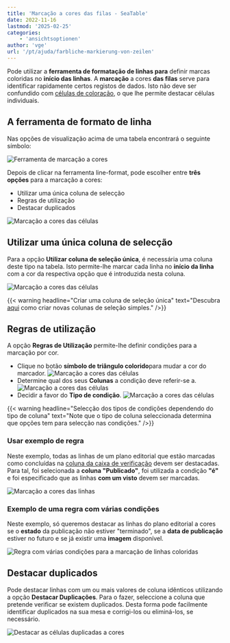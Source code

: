 ```yaml
---
title: 'Marcação a cores das filas - SeaTable'
date: 2022-11-16
lastmod: '2025-02-25'
categories:
    - 'ansichtsoptionen'
author: 'vge'
url: '/pt/ajuda/farbliche-markierung-von-zeilen'
---
```


Pode utilizar a **ferramenta de formatação de linhas para** definir marcas coloridas no **início das linhas**. A **marcação** a cores **das filas** serve para identificar rapidamente certos registos de dados. Isto não deve ser confundido com [células de coloração](https://seatable.io/pt/docs/ansichtsoptionen/einfaerben-von-zellen/), o que lhe permite destacar células individuais.

## A ferramenta de formato de linha

Nas opções de visualização acima de uma tabela encontrará o seguinte símbolo:

![Ferramenta de marcação a cores](https://seatable.io/wp-content/uploads/2022/11/Farbliche-Markierung-von-Zellen-1.png)

Depois de clicar na ferramenta line-format, pode escolher entre **três opções** para a marcação a cores:

- Utilizar uma única coluna de selecção
- Regras de utilização
- Destacar duplicados

![Marcação a cores das células](https://seatable.io/wp-content/uploads/2022/11/Farbliche-Markierung-von-Zellen-2.png)

## Utilizar uma única coluna de selecção

Para a opção **Utilizar coluna de seleção única**, é necessária uma coluna deste tipo na tabela. Isto permite-lhe marcar cada linha no **início da linha** com a cor da respectiva opção que é introduzida nesta coluna.

![Marcação a cores das células](https://seatable.io/wp-content/uploads/2022/11/Farbliche-Markierung-von-Zellen-3.png)

{{< warning  headline="Criar uma coluna de seleção única"  text="Descubra [aqui](https://seatable.io/pt/docs/auswahlspalten/anlegen-einer-einfachauswahl-spalte/) como criar novas colunas de seleção simples." />}}

## Regras de utilização

A opção **Regras de Utilização** permite-lhe definir condições para a marcação por cor.

- Clique no botão **símbolo de triângulo colorido**para mudar a cor do marcador.
    ![Marcação a cores das células](https://seatable.io/wp-content/uploads/2022/11/Farbliche-Markierung-von-Zellen-5.png)
- Determine qual dos seus **Colunas** a condição deve referir-se a.
    ![Marcação a cores das células](https://seatable.io/wp-content/uploads/2022/11/Farbliche-Markierung-von-Zellen-6.png)
- Decidir a favor do **Tipo de condição**.
    ![Marcação a cores das células](https://seatable.io/wp-content/uploads/2022/11/Farbliche-Markierung-von-Zellen-7.png)

{{< warning  headline="Selecção dos tipos de condições dependendo do tipo de coluna"  text="Note que o tipo de coluna seleccionada determina que opções tem para selecção nas condições." />}}

### Usar exemplo de regra

Neste exemplo, todas as linhas de um plano editorial que estão marcadas como concluídas na [coluna da caixa de verificação](https://seatable.io/pt/docs/auswahlspalten/anlegen-einer-checkbox-spalte/) devem ser destacadas. Para tal, foi selecionada a **coluna "Publicado"**, foi utilizada a condição **"é"** e foi especificado que as linhas **com um visto** devem ser marcadas.

![Marcação a cores das linhas](https://seatable.io/wp-content/uploads/2022/11/Farbliche-Markierung-von-Zellen-9.png)

### Exemplo de uma regra com várias condições

Neste exemplo, só queremos destacar as linhas do plano editorial a cores se o **estado** da publicação não estiver "terminado", se a **data de publicação** estiver no futuro e se já existir uma **imagem** disponível.

![Regra com várias condições para a marcação de linhas coloridas](https://seatable.io/wp-content/uploads/2022/11/Regel-mit-mehreren-Bedingungen-fuer-die-farbliche-Zeilenmarkierung.png)

## Destacar duplicados

Pode destacar linhas com um ou mais valores de coluna idênticos utilizando a opção **Destacar Duplicações**. Para o fazer, seleccione a coluna que pretende verificar se existem duplicados. Desta forma pode facilmente identificar duplicados na sua mesa e corrigi-los ou eliminá-los, se necessário.

![Destacar as células duplicadas a cores](https://seatable.io/wp-content/uploads/2022/11/Farbliche-Markierung-von-Zellen-9-1.png)
